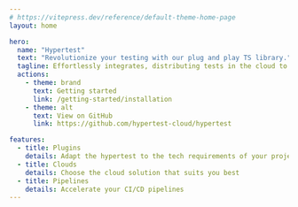 ```yaml
---
# https://vitepress.dev/reference/default-theme-home-page
layout: home

hero:
  name: "Hypertest"
  text: "Revolutionize your testing with our plug and play TS library."
  tagline: Effortlessly integrates, distributing tests in the cloud to cut runtime to just your slowest test. Exceptionally affordable for fast, cost-effective development.
  actions:
    - theme: brand
      text: Getting started
      link: /getting-started/installation
    - theme: alt
      text: View on GitHub
      link: https://github.com/hypertest-cloud/hypertest

features:
  - title: Plugins
    details: Adapt the hypertest to the tech requirements of your project.
  - title: Clouds
    details: Choose the cloud solution that suits you best
  - title: Pipelines
    details: Accelerate your CI/CD pipelines
---
```


